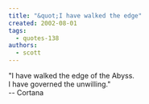 ```yaml
---
title: "&quot;I have walked the edge"
created: 2002-08-01
tags: 
  - quotes-138
authors: 
  - scott
---
```


"I have walked the edge of the Abyss.  
I have governed the unwilling."  
\-- Cortana
